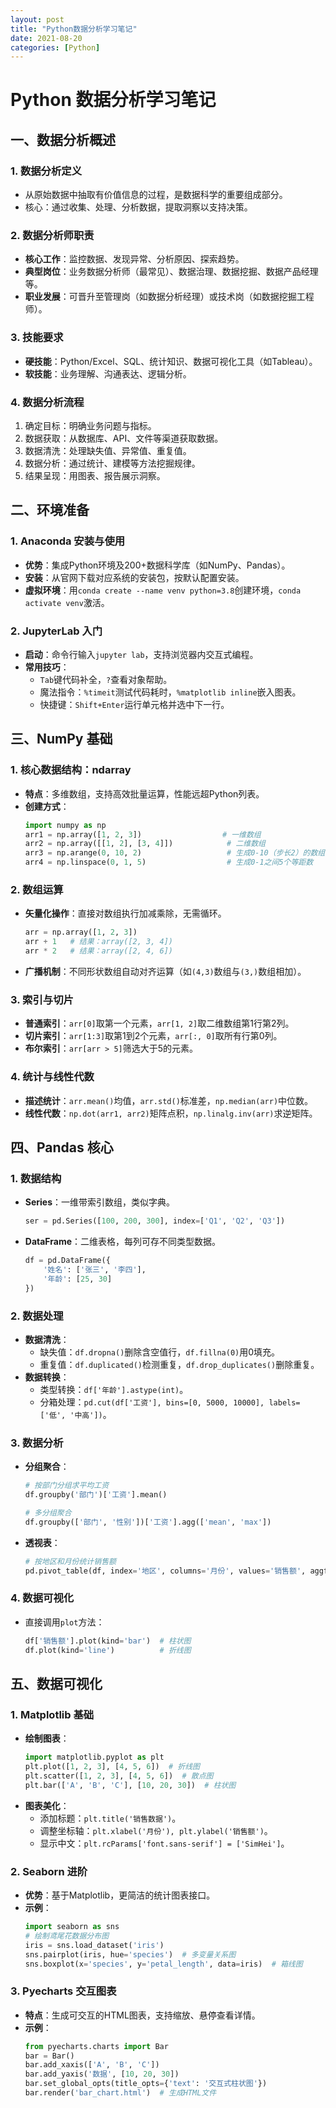 ```yaml
---
layout: post
title: "Python数据分析学习笔记"
date: 2021-08-20 
categories: [Python]
---
```

# Python 数据分析学习笔记

## 一、数据分析概述
### 1. 数据分析定义
- 从原始数据中抽取有价值信息的过程，是数据科学的重要组成部分。
- 核心：通过收集、处理、分析数据，提取洞察以支持决策。

### 2. 数据分析师职责
- **核心工作**：监控数据、发现异常、分析原因、探索趋势。
- **典型岗位**：业务数据分析师（最常见）、数据治理、数据挖掘、数据产品经理等。
- **职业发展**：可晋升至管理岗（如数据分析经理）或技术岗（如数据挖掘工程师）。

### 3. 技能要求
- **硬技能**：Python/Excel、SQL、统计知识、数据可视化工具（如Tableau）。
- **软技能**：业务理解、沟通表达、逻辑分析。

### 4. 数据分析流程
1. 确定目标：明确业务问题与指标。
2. 数据获取：从数据库、API、文件等渠道获取数据。
3. 数据清洗：处理缺失值、异常值、重复值。
4. 数据分析：通过统计、建模等方法挖掘规律。
5. 结果呈现：用图表、报告展示洞察。


## 二、环境准备
### 1. Anaconda 安装与使用
- **优势**：集成Python环境及200+数据科学库（如NumPy、Pandas）。
- **安装**：从官网下载对应系统的安装包，按默认配置安装。
- **虚拟环境**：用`conda create --name venv python=3.8`创建环境，`conda activate venv`激活。

### 2. JupyterLab 入门
- **启动**：命令行输入`jupyter lab`，支持浏览器内交互式编程。
- **常用技巧**：
  - `Tab`键代码补全，`?`查看对象帮助。
  - 魔法指令：`%timeit`测试代码耗时，`%matplotlib inline`嵌入图表。
  - 快捷键：`Shift+Enter`运行单元格并选中下一行。


## 三、NumPy 基础
### 1. 核心数据结构：ndarray
- **特点**：多维数组，支持高效批量运算，性能远超Python列表。
- **创建方式**：
  ```python
  import numpy as np
  arr1 = np.array([1, 2, 3])                  # 一维数组
  arr2 = np.array([[1, 2], [3, 4]])            # 二维数组
  arr3 = np.arange(0, 10, 2)                   # 生成0-10（步长2）的数组
  arr4 = np.linspace(0, 1, 5)                  # 生成0-1之间5个等距数
  ```

### 2. 数组运算
- **矢量化操作**：直接对数组执行加减乘除，无需循环。
  ```python
  arr = np.array([1, 2, 3])
  arr + 1   # 结果：array([2, 3, 4])
  arr * 2   # 结果：array([2, 4, 6])
  ```
- **广播机制**：不同形状数组自动对齐运算（如`(4,3)`数组与`(3,)`数组相加）。

### 3. 索引与切片
- **普通索引**：`arr[0]`取第一个元素，`arr[1, 2]`取二维数组第1行第2列。
- **切片索引**：`arr[1:3]`取第1到2个元素，`arr[:, 0]`取所有行第0列。
- **布尔索引**：`arr[arr > 5]`筛选大于5的元素。

### 4. 统计与线性代数
- **描述统计**：`arr.mean()`均值，`arr.std()`标准差，`np.median(arr)`中位数。
- **线性代数**：`np.dot(arr1, arr2)`矩阵点积，`np.linalg.inv(arr)`求逆矩阵。


## 四、Pandas 核心
### 1. 数据结构
- **Series**：一维带索引数组，类似字典。
  ```python
  ser = pd.Series([100, 200, 300], index=['Q1', 'Q2', 'Q3'])
  ```
- **DataFrame**：二维表格，每列可存不同类型数据。
  ```python
  df = pd.DataFrame({
      '姓名': ['张三', '李四'],
      '年龄': [25, 30]
  })
  ```

### 2. 数据处理
- **数据清洗**：
  - 缺失值：`df.dropna()`删除含空值行，`df.fillna(0)`用0填充。
  - 重复值：`df.duplicated()`检测重复，`df.drop_duplicates()`删除重复。
- **数据转换**：
  - 类型转换：`df['年龄'].astype(int)`。
  - 分箱处理：`pd.cut(df['工资'], bins=[0, 5000, 10000], labels=['低', '中高'])`。

### 3. 数据分析
- **分组聚合**：
  ```python
  # 按部门分组求平均工资
  df.groupby('部门')['工资'].mean()
  
  # 多分组聚合
  df.groupby(['部门', '性别'])['工资'].agg(['mean', 'max'])
  ```
- **透视表**：
  ```python
  # 按地区和月份统计销售额
  pd.pivot_table(df, index='地区', columns='月份', values='销售额', aggfunc='sum')
  ```

### 4. 数据可视化
- 直接调用`plot`方法：
  ```python
  df['销售额'].plot(kind='bar')  # 柱状图
  df.plot(kind='line')          # 折线图
  ```


## 五、数据可视化
### 1. Matplotlib 基础
- **绘制图表**：
  ```python
  import matplotlib.pyplot as plt
  plt.plot([1, 2, 3], [4, 5, 6])  # 折线图
  plt.scatter([1, 2, 3], [4, 5, 6])  # 散点图
  plt.bar(['A', 'B', 'C'], [10, 20, 30])  # 柱状图
  ```
- **图表美化**：
  - 添加标题：`plt.title('销售数据')`。
  - 调整坐标轴：`plt.xlabel('月份'), plt.ylabel('销售额')`。
  - 显示中文：`plt.rcParams['font.sans-serif'] = ['SimHei']`。

### 2. Seaborn 进阶
- **优势**：基于Matplotlib，更简洁的统计图表接口。
- **示例**：
  ```python
  import seaborn as sns
  # 绘制鸢尾花数据分布图
  iris = sns.load_dataset('iris')
  sns.pairplot(iris, hue='species')  # 多变量关系图
  sns.boxplot(x='species', y='petal_length', data=iris)  # 箱线图
  ```

### 3. Pyecharts 交互图表
- **特点**：生成可交互的HTML图表，支持缩放、悬停查看详情。
- **示例**：
  ```python
  from pyecharts.charts import Bar
  bar = Bar()
  bar.add_xaxis(['A', 'B', 'C'])
  bar.add_yaxis('数据', [10, 20, 30])
  bar.set_global_opts(title_opts={'text': '交互式柱状图'})
  bar.render('bar_chart.html')  # 生成HTML文件
  ```
